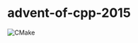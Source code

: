 # advent-of-cpp-2015

![CMake](https://github.com/LesnyRumcajs/advent-of-cpp-2015/workflows/CMake/badge.svg)
